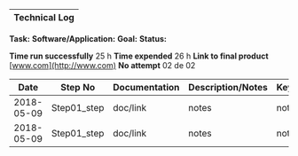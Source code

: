 | **Technical Log**                                 |
|---------------------------------------------------|

**Task:**
**Software/Application:**
**Goal:**
**Status:**

**Time run successfully** 25 h
**Time expended**         26 h
**Link to final product** [www.com](http://www.com)
**No attempt** 02 de 02


| **Date**      | **Step No** | **Documentation** | **Description/Notes** | **Key/Tip** |
|---------------|-------------|-------------------|-----------------------|-------------|
| 2018-05-09    | Step01_step | doc/link          | notes                 | notes       |
| 2018-05-09    | Step01_step | doc/link          | notes                 | notes       |

